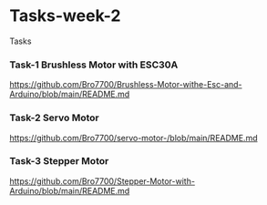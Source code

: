 # Tasks-week-2
Tasks




### Task-1  Brushless Motor with ESC30A


https://github.com/Bro7700/Brushless-Motor-withe-Esc-and-Arduino/blob/main/README.md



### Task-2  Servo Motor


https://github.com/Bro7700/servo-motor-/blob/main/README.md



### Task-3 Stepper Motor


https://github.com/Bro7700/Stepper-Motor-with-Arduino/blob/main/README.md

